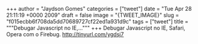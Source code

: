 
+++
author = "Jaydson Gomes"
categories = ["tweet"]
date = "Tue Apr 28 21:11:19 +0000 2009"
draft = false
image = "{TWEET_IMAGE}"
slug = "f015ecbb6f708da5dd70689727cf22ed1a931d9c"
tags = ["tweet"]
title = """Debugar Javascript no IE,..."""
+++
Debugar Javascript no IE, Safari, Opera com o Firebug. http://tinyurl.com/ygdsj7
